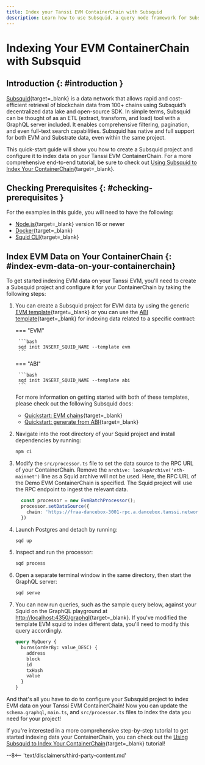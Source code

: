 ```yaml
---
title: Index your Tanssi EVM ContainerChain with Subsquid
description: Learn how to use Subsquid, a query node framework for Substrate-based chains, to index and process EVM data on your Tanssi EVM ContainerChain.
---
```


# Indexing Your EVM ContainerChain with Subsquid

## Introduction {: #introduction }

[Subsquid](https://subsquid.io){target=_blank} is a data network that allows rapid and cost-efficient retrieval of blockchain data from 100+ chains using Subsquid’s decentralized data lake and open-source SDK. In simple terms, Subsquid can be thought of as an ETL (extract, transform, and load) tool with a GraphQL server included. It enables comprehensive filtering, pagination, and even full-text search capabilities. Subsquid has native and full support for both EVM and Substrate data, even within the same project.

This quick-start guide will show you how to create a Subsquid project and configure it to index data on your Tanssi EVM ContainerChain. For a more comprehensive end-to-end tutorial, be sure to check out [Using Subsquid to Index Your ContainerChain](/builders/tutorials/subsquid/){target=_blank}.

## Checking Prerequisites {: #checking-prerequisites }

For the examples in this guide, you will need to have the following:

 - [Node.js](https://nodejs.org/en/download/){target=_blank} version 16 or newer
  - [Docker](https://docs.docker.com/get-docker/){target=_blank}
  - [Squid CLI](https://docs.subsquid.io/squid-cli/installation/){target=_blank}

## Index EVM Data on Your ContainerChain {: #index-evm-data-on-your-containerchain}

To get started indexing EVM data on your Tanssi EVM, you'll need to create a Subsquid project and configure it for your ContainerChain by taking the following steps:

1. You can create a Subsquid project for EVM data by using the generic [EVM template](https://github.com/subsquid-labs/squid-evm-template){target=_blank} or you can use the [ABI template](https://github.com/subsquid-labs/squid-abi-template){target=_blank} for indexing data related to a specific contract:

    === "EVM"

        ```bash
        sqd init INSERT_SQUID_NAME --template evm
        ```

    === "ABI"

        ```bash
        sqd init INSERT_SQUID_NAME --template abi
        ```

    For more information on getting started with both of these templates, please check out the following Subsquid docs:
      
      - [Quickstart: EVM chains](https://docs.subsquid.io/quickstart/quickstart-ethereum/){target=_blank}
      - [Quickstart: generate from ABI](https://docs.subsquid.io/quickstart/quickstart-abi/){target=_blank}

2. Navigate into the root directory of your Squid project and install dependencies by running: 

    ```bash
    npm ci
    ```

3. Modify the `src/processor.ts` file to set the data source to the RPC URL of your ContainerChain. Remove the `archive: lookupArchive('eth-mainnet')` line as a Squid archive will not be used. Here, the RPC URL of the Demo EVM ContainerChain is specified. The Squid project will use the RPC endpoint to ingest the relevant data. 

    ```ts
      const processor = new EvmBatchProcessor();
      processor.setDataSource({
        chain: 'https://fraa-dancebox-3001-rpc.a.dancebox.tanssi.network',
      })
    ```

4. Launch Postgres and detach by running:

    ```bash
    sqd up
    ```

5. Inspect and run the processor:

    ```bash
    sqd process
    ```

6. Open a separate terminal window in the same directory, then start the GraphQL server: 

    ```bash
    sqd serve
    ```

7. You can now run queries, such as the sample query below, against your Squid on the GraphQL playground at [http://localhost:4350/graphql](http://localhost:4350/graphql){target=_blank}. If you've modified the template EVM squid to index different data, you'll need to modify this query accordingly. 

    ```graphql
    query MyQuery {
      burns(orderBy: value_DESC) {
        address
        block
        id
        txHash
        value
      }
    }
    ```


And that's all you have to do to configure your Subsquid project to index EVM data on your Tanssi EVM ContainerChain! Now you can update the `schema.graphql`, `main.ts`, and `src/processor.ts` files to index the data you need for your project!

If you're interested in a more comprehensive step-by-step tutorial to get started indexing data your ContainerChain, you can check out the [Using Subsquid to Index Your ContainerChain](/builders/tutorials/subsquid/){target=_blank} tutorial!

--8<-- 'text/disclaimers/third-party-content.md'
